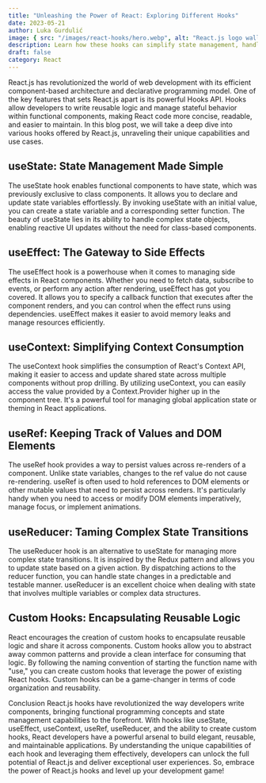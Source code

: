 ```yaml
---
title: "Unleashing the Power of React: Exploring Different Hooks"
date: 2023-05-21
author: Luka Gurdulić
image: { src: "/images/react-hooks/hero.webp", alt: "React.js logo wallpaper" }
description: Learn how these hooks can simplify state management, handle side effects and encapsulate reusable logic.
draft: false
category: React
---
```


React.js has revolutionized the world of web development with its efficient component-based architecture and declarative programming model. One of the key features that sets React.js apart is its powerful Hooks API. Hooks allow developers to write reusable logic and manage stateful behavior within functional components, making React code more concise, readable, and easier to maintain. In this blog post, we will take a deep dive into various hooks offered by React.js, unraveling their unique capabilities and use cases.

## useState: State Management Made Simple

The useState hook enables functional components to have state, which was previously exclusive to class components. It allows you to declare and update state variables effortlessly. By invoking useState with an initial value, you can create a state variable and a corresponding setter function. The beauty of useState lies in its ability to handle complex state objects, enabling reactive UI updates without the need for class-based components.

## useEffect: The Gateway to Side Effects

The useEffect hook is a powerhouse when it comes to managing side effects in React components. Whether you need to fetch data, subscribe to events, or perform any action after rendering, useEffect has got you covered. It allows you to specify a callback function that executes after the component renders, and you can control when the effect runs using dependencies. useEffect makes it easier to avoid memory leaks and manage resources efficiently.

## useContext: Simplifying Context Consumption

The useContext hook simplifies the consumption of React's Context API, making it easier to access and update shared state across multiple components without prop drilling. By utilizing useContext, you can easily access the value provided by a Context.Provider higher up in the component tree. It's a powerful tool for managing global application state or theming in React applications.

## useRef: Keeping Track of Values and DOM Elements

The useRef hook provides a way to persist values across re-renders of a component. Unlike state variables, changes to the ref value do not cause re-rendering. useRef is often used to hold references to DOM elements or other mutable values that need to persist across renders. It's particularly handy when you need to access or modify DOM elements imperatively, manage focus, or implement animations.

## useReducer: Taming Complex State Transitions

The useReducer hook is an alternative to useState for managing more complex state transitions. It is inspired by the Redux pattern and allows you to update state based on a given action. By dispatching actions to the reducer function, you can handle state changes in a predictable and testable manner. useReducer is an excellent choice when dealing with state that involves multiple variables or complex data structures.

## Custom Hooks: Encapsulating Reusable Logic

React encourages the creation of custom hooks to encapsulate reusable logic and share it across components. Custom hooks allow you to abstract away common patterns and provide a clean interface for consuming that logic. By following the naming convention of starting the function name with "use," you can create custom hooks that leverage the power of existing React hooks. Custom hooks can be a game-changer in terms of code organization and reusability.

Conclusion
React.js hooks have revolutionized the way developers write components, bringing functional programming concepts and state management capabilities to the forefront. With hooks like useState, useEffect, useContext, useRef, useReducer, and the ability to create custom hooks, React developers have a powerful arsenal to build elegant, reusable, and maintainable applications. By understanding the unique capabilities of each hook and leveraging them effectively, developers can unlock the full potential of React.js and deliver exceptional user experiences. So, embrace the power of React.js hooks and level up your development game!
